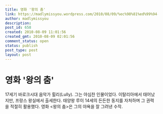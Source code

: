 ```yaml
---
title: 영화 '왕의 춤'
link: https://madlymissyou.wordpress.com/2010/08/09/%ec%98%81%ed%99%94-%ec%99%95%ec%9d%98-%ec%b6%a4/
author: madlymissyou
description: 
post_id: 658
created: 2010-08-09 11:01:56
created_gmt: 2010-08-09 02:01:56
comment_status: open
status: publish
post_type: post
layout: post
---
```


# 영화 '왕의 춤'

17세기 바로크시대 음악가 륄리(Lully). 그는 야심찬 인물이었다. 이탈리아에서 태어났지만, 프랑스 왕실에서 출세한다. 태양왕 루이 14세의 든든한 동지를 자처하며 그 권력을 적절히 활용했다. 영화 <왕의 춤>은 그의 야욕을 잘 그려낸 수작.